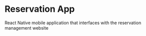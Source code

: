 # Reservation App
 React Native mobile application that interfaces with the reservation management website
